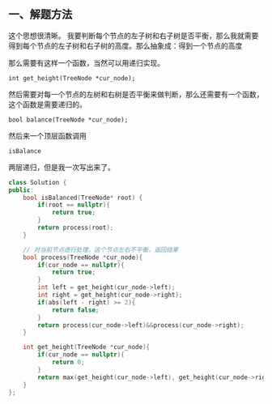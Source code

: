 ## 一、解题方法

这个思想很清晰。 我要判断每个节点的左子树和右子树是否平衡，那么我就需要得到每个节点的左子树和右子树的高度。那么抽象成：得到一个节点的高度

那么需要有这样一个函数，当然可以用递归实现。

```
int get_height(TreeNode *cur_node);
```

然后需要对每一个节点的左树和右树是否平衡来做判断，那么还需要有一个函数，这个函数是需要递归的。

```
bool balance(TreeNode *cur_node);
```

然后来一个顶层函数调用

```
isBalance
```

两层递归，但是我一次写出来了。

```Cpp
class Solution {
public:
    bool isBalanced(TreeNode* root) {
        if(root == nullptr){
            return true;
        }
        return process(root);
    }

    // 对当前节点进行处理，这个节点左右不平衡，返回结果
    bool process(TreeNode *cur_node){
        if(cur_node == nullptr){
            return true;
        }
        int left = get_height(cur_node->left);
        int right = get_height(cur_node->right);
        if(abs(left - right) >= 2){
            return false;
        }
        return process(cur_node->left)&&process(cur_node->right);
    }

    int get_height(TreeNode *cur_node){
        if(cur_node == nullptr){
            return 0;
        }
        return max(get_height(cur_node->left), get_height(cur_node->right))+1;
    }
};
```

